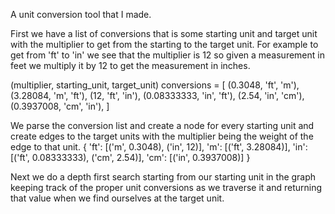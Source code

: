 A unit conversion tool that I made.

First we have a list of conversions that is some starting unit and target unit with the multiplier to get from the starting to the target unit. For example to get from 'ft' to 'in' we see that the multiplier is 12 so given a measurement in feet we multiply it by 12 to get the measurement in inches.

(multiplier, starting_unit, target_unit)
conversions = [
        (0.3048, 'ft', 'm'),
        (3.28084, 'm', 'ft'),
        (12, 'ft', 'in'),
        (0.08333333, 'in', 'ft'),
        (2.54, 'in', 'cm'),
        (0.3937008, 'cm', 'in'),
]

We parse the conversion list and create a node for every starting unit and create edges to the target units with the multiplier being the weight of the edge to that unit.
{
    'ft': [('m', 0.3048), ('in', 12)], 
    'm': [('ft', 3.28084)], 
    'in': [('ft', 0.08333333), ('cm', 2.54)], 
    'cm': [('in', 0.3937008)]
}

Next we do a depth first search starting from our starting unit in the graph keeping track of the proper unit conversions as we traverse it and returning that value when we find ourselves at the target unit.